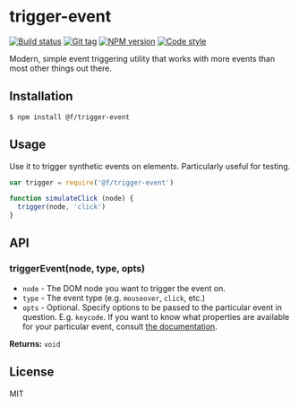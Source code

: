 
# trigger-event

[![Build status][travis-image]][travis-url]
[![Git tag][git-image]][git-url]
[![NPM version][npm-image]][npm-url]
[![Code style][standard-image]][standard-url]

Modern, simple event triggering utility that works with more events than most other things out there.

## Installation

    $ npm install @f/trigger-event

## Usage

Use it to trigger synthetic events on elements. Particularly useful for testing.

```js
var trigger = require('@f/trigger-event')

function simulateClick (node) {
  trigger(node, 'click')
}
```

## API

### triggerEvent(node, type, opts)

- `node` - The DOM node you want to trigger the event on.
- `type` - The event type (e.g. `mouseover`, `click`, etc.)
- `opts` - Optional. Specify options to be passed to the particular event in question. E.g. `keycode`. If you want to know what properties are available for your particular event, consult [the documentation](https://developer.mozilla.org/en-US/docs/Web/Events).

**Returns:** `void`

## License

MIT

[travis-image]: https://img.shields.io/travis/micro-js/trigger-event.svg?style=flat-square
[travis-url]: https://travis-ci.org/micro-js/trigger-event
[git-image]: https://img.shields.io/github/tag/micro-js/trigger-event.svg?style=flat-square
[git-url]: https://github.com/micro-js/trigger-event
[standard-image]: https://img.shields.io/badge/code%20style-standard-brightgreen.svg?style=flat-square
[standard-url]: https://github.com/feross/standard
[npm-image]: https://img.shields.io/npm/v/@f/trigger-event.svg?style=flat-square
[npm-url]: https://npmjs.org/package/@f/trigger-event
